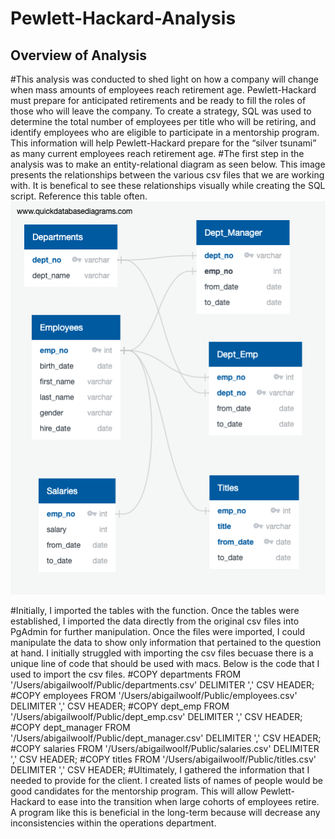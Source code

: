 # Pewlett-Hackard-Analysis
## Overview of Analysis
#This analysis was conducted to shed light on how a company will change when mass amounts of employees reach retirement age. Pewlett-Hackard must prepare for anticipated retirements and be ready to fill the roles of those who will leave the company. To create a strategy, SQL was used to determine the total number of employees per title who will be retiring, and identify employees who are eligible to participate in a mentorship program. This information will help Pewlett-Hackard prepare for the “silver tsunami” as many current employees reach retirement age.
#The first step in the analysis was to make an entity-relational diagram as seen below. This image presents the relationships between the various csv files that we are working with. It is benefical to see these relationships visually while creating the SQL script. Reference this table often.
![](EmployeeDB.png)

#Initially, I imported the tables with the <CREATE TABLE> function. Once the tables were established, I imported the data directly from the original csv files into PgAdmin for further manipulation. Once the files were imported, I could manipulate the data to show only information that pertained to the question at hand. I initially struggled with importing the csv files becuase there is a unique line of code that should be used with macs. Below is the code that I used to import the csv files. 
#COPY departments FROM '/Users/abigailwoolf/Public/departments.csv' DELIMITER ',' CSV HEADER;
#COPY employees FROM '/Users/abigailwoolf/Public/employees.csv' DELIMITER ',' CSV HEADER;
#COPY dept_emp FROM '/Users/abigailwoolf/Public/dept_emp.csv' DELIMITER ',' CSV HEADER;
#COPY dept_manager FROM '/Users/abigailwoolf/Public/dept_manager.csv' DELIMITER ',' CSV HEADER;
#COPY salaries FROM '/Users/abigailwoolf/Public/salaries.csv' DELIMITER ',' CSV HEADER;
#COPY titles FROM '/Users/abigailwoolf/Public/titles.csv' DELIMITER ',' CSV HEADER;
#Ultimately, I gathered the information that I needed to provide for the client. I created lists of names of people would be good candidates for the mentorship program. This will allow Pewlett-Hackard to ease into the transition when large cohorts of employees retire. A program like this is beneficial in the long-term because will decrease any inconsistencies within the operations department. 



